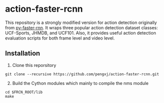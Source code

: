 # action-faster-rcnn
This repository is a strongly modified version for action detection originally from [py-faster-rnn](https://github.com/rbgirshick/py-faster-rcnn.git). It wraps three popular action detection dataset classes: UCF-Sports, JHMDB, and UCF101. Also, it provides useful action detection evaluation scripts for both frame level and video level.

## Installation

1. Clone this reporsitory
``` Shell
git clone --recursive https://github.com/pengxj/action-faster-rcnn.git
```

2. Build the Cython modules which mainly to compile the nms module
```Shell 
cd $FRCN_ROOT/lib
make
```
